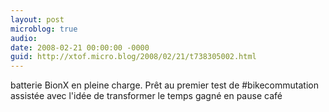```yaml
---
layout: post
microblog: true
audio: 
date: 2008-02-21 00:00:00 -0000
guid: http://xtof.micro.blog/2008/02/21/t738305002.html
---
```

batterie BionX en pleine charge. Prêt au premier test de #bikecommutation assistée avec l'idée de transformer le temps gagné en pause café
